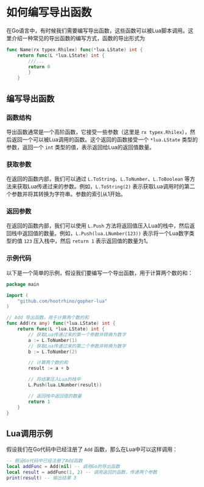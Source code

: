 # 如何编写导出函数

在Go语言中，有时候我们需要编写导出函数，这些函数可以被Lua脚本调用。这里介绍一种常见的导出函数的编写方式，函数的导出形式为
```go
func Name(rx typex.Rhilex) func(*lua.LState) int {
    return func(L *lua.LState) int {
        ///...
        return 0
        }
    }
```

## 编写导出函数

### 函数结构
导出函数通常是一个高阶函数，它接受一些参数（这里是 `rx typex.Rhilex`），然后返回一个可以被Lua调用的函数。这个返回的函数接受一个 `*lua.LState` 类型的参数，返回一个 `int` 类型的值，表示返回给Lua的返回值数量。

### 获取参数
在返回的函数内部，我们可以通过 `L.ToString`、`L.ToNumber`、`L.ToBoolean` 等方法来获取Lua传递过来的参数。例如，`L.ToString(2)` 表示获取Lua调用时的第二个参数并将其转换为字符串。参数的索引从1开始。

### 返回参数
在返回的函数内部，我们可以使用 `L.Push` 方法将返回值压入Lua的栈中，然后返回栈中返回值的数量。例如，`L.Push(lua.LNumber(123))` 表示将一个Lua数字类型的值 `123` 压入栈中，然后 `return 1` 表示返回值的数量为1。

### 示例代码
以下是一个简单的示例，假设我们要编写一个导出函数，用于计算两个数的和：

```go
package main

import (
	"github.com/hootrhino/gopher-lua"
)

// Add 导出函数，用于计算两个数的和
func Add(rx any) func(*lua.LState) int {
	return func(L *lua.LState) int {
		// 获取Lua传递过来的第一个参数并转换为数字
		a := L.ToNumber(1)
		// 获取Lua传递过来的第二个参数并转换为数字
		b := L.ToNumber(2)

		// 计算两个数的和
		result := a + b

		// 将结果压入Lua的栈中
		L.Push(lua.LNumber(result))

		// 返回栈中返回值的数量
		return 1
	}
}
```

## Lua调用示例
假设我们在Go代码中已经注册了 `Add` 函数，那么在Lua中可以这样调用：

```lua
-- 假设Go代码中已经注册了Add函数
local addFunc = Add(nil) -- 调用Go的导出函数
local result = addFunc(1, 2) -- 调用返回的函数，传递两个参数
print(result) -- 输出结果 3
```